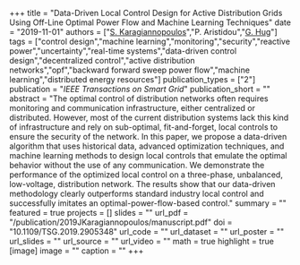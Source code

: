 +++
title = "Data-Driven Local Control Design for Active Distribution Grids Using Off-Line Optimal Power Flow and Machine Learning Techniques"
date = "2019-11-01"
authors = ["[S. Karagiannopoulos](https://scholar.google.com/citations?user=Tcam1KYAAAAJ)","P. Aristidou","[G. Hug](https://scholar.google.com/citations?hl=en&user=dBT_MOAAAAAJ)"]
tags = ["control design","machine learning","monitoring","security","reactive power","uncertainty","real-time systems","data-driven control design","decentralized control","active distribution networks","opf","backward forward sweep power flow","machine learning","distributed energy resources"]
publication_types = ["2"]
publication = "_IEEE Transactions on Smart Grid_"
publication_short = ""
abstract = "The optimal control of distribution networks often requires monitoring and communication infrastructure, either centralized or distributed. However, most of the current distribution systems lack this kind of infrastructure and rely on sub-optimal, fit-and-forget, local controls to ensure the security of the network. In this paper, we propose a data-driven algorithm that uses historical data, advanced optimization techniques, and machine learning methods to design local controls that emulate the optimal behavior without the use of any communication. We demonstrate the performance of the optimized local control on a three-phase, unbalanced, low-voltage, distribution network. The results show that our data-driven methodology clearly outperforms standard industry local control and successfully imitates an optimal-power-flow-based control."
summary = ""
featured = true
projects = []
slides = ""
url_pdf = "/publication/2019JKaragiannopoulos/manuscript.pdf"
doi = "10.1109/TSG.2019.2905348"
url_code = ""
url_dataset = ""
url_poster = ""
url_slides = ""
url_source = ""
url_video = ""
math = true
highlight = true
[image]
image = ""
caption = ""
+++

